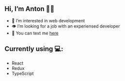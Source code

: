 ## Hi, I’m Anton :sassy_man:
- :eyes: I’m interested in web development
- :eye: I’m looking for a job with an experiensed developer
- :speech_balloon: You can text me [here](https://t.me/I00Rubley) 

## Currently using :computer::

- React
- Redux
- TypeScript


<!---
100Rubley/100Rubley is a ✨ special ✨ repository because its `README.md` (this file) appears on your GitHub profile.
You can click the Preview link to take a look at your changes.
--->

